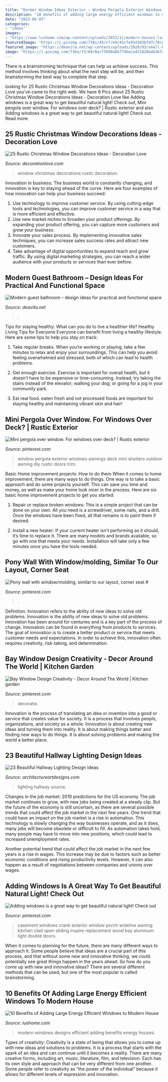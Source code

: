 ```yaml
---
title: "Dormer Window Ideas Exterior ~ Window Pergola Exterior Windows Awnings Deck Mini Shutters Outdoor Awning Diy Rustic Doors Trim"
description: "10 benefits of adding large energy efficient windows to modern house"
date: "2023-05-03"
categories:
- "ideas"
images:
- "https://www.lushome.com/wp-content/uploads/2013/11/modern-houses-large-windows-16.jpg"
featuredImage: "https://i.pinimg.com/736x/45/cf/e9/45cfe93d343b7d7c70ce7523ffa6955a.jpg"
featured_image: "https://deavita.net/wp-content/uploads/2020/03/small-bathroom-design-with-walk-in-shower.jpg"
image: "https://i.pinimg.com/736x/f3/69/0a/f3690a8b774beca421820e4636f42ede.jpg"
---
```



There is a brainstroming technique that can help us achieve success. This method involves thinking about what the next step will be, and then brainstorming the best way to complete that step.

	

		
looking for 25 Rustic Christmas Window Decorations Ideas - Decoration Love you've came to the right web. We have 8 Pics about 25 Rustic Christmas Window Decorations Ideas - Decoration Love like Adding windows is a great way to get beautiful natural light! Check out, Mini pergola over window. For windows over deck? | Rustic exterior and also Adding windows is a great way to get beautiful natural light! Check out. Read more:
		
    
## 25 Rustic Christmas Window Decorations Ideas - Decoration Love

<img loading=lazy src="http://www.decorationlove.com/wp-content/uploads/2016/11/Rustic-Christmas-Decorations-Window.jpg" onerror="this.onerror=null;this.src='https://tse4.mm.bing.net/th?id=OIP.1Jzwi_Mtvm7_ytDQ8COQVwHaLG&amp;pid=15.1';" alt="25 Rustic Christmas Window Decorations Ideas - Decoration Love">

_Source: decorationlove.com_

>window christmas decorations rustic decoration. 

	

Innovation in business:
The business world is constantly changing, and innovation is key to staying ahead of the curve. Here are four examples of how innovation can help your business succeed: 
1. Use technology to improve customer service. By using cutting-edge tools and technologies, you can improve customer service in a way that is more efficient and effective.
2. Use new market niches to broaden your product offerings. By expanding your product offering, you can capture more customers and grow your business. 
3. Innovate your sales process. By implementing innovative sales techniques, you can increase sales success rates and attract new customers. 
4. Take advantage of digital opportunities to expand reach and grow traffic. By using digital marketing strategies, you can reach a wider audience with your products or services than ever before.

    
## Modern Guest Bathroom – Design Ideas For Practical And Functional Space

<img loading=lazy src="https://deavita.net/wp-content/uploads/2020/03/small-bathroom-design-with-walk-in-shower.jpg" onerror="this.onerror=null;this.src='https://tse2.mm.bing.net/th?id=OIP.erM_NHmsd1Yeofb8E-GjtAHaLH&amp;pid=15.1';" alt="Modern guest bathroom – design ideas for practical and functional space">

_Source: deavita.net_

>. 

	

Tips for staying healthy: What can you do to live a healthier life?
Healthy Living Tips for Everyone
Everyone can benefit from living a healthy lifestyle. Here are some tips to help you stay on track:

1. Take regular breaks. When you’re working or playing, take a few minutes to relax and enjoy your surroundings. This can help you avoid feeling overwhelmed and stressed, both of which can lead to health problems.

2. Get enough exercise. Exercise is important for overall health, but it doesn’t have to be expensive or time-consuming. Instead, try taking the stairs instead of the elevator; walking your dog; or going for a jog in your community park.

3. Eat real food. eaten fresh and not processed foods are important for staying healthy and maintaining vibrant skin and hair!

    
## Mini Pergola Over Window. For Windows Over Deck? | Rustic Exterior

<img loading=lazy src="https://i.pinimg.com/736x/06/3a/de/063ade1619102f056ab9022bed27321a--window-awnings-wooden-window-awning.jpg" onerror="this.onerror=null;this.src='https://tse2.mm.bing.net/th?id=OIP.NEFoKhpNyNWesAvisAP6IAHaJ3&amp;pid=15.1';" alt="Mini pergola over window. For windows over deck? | Rustic exterior">

_Source: pinterest.com_

>window pergola exterior windows awnings deck mini shutters outdoor awning diy rustic doors trim. 

	

Basic Home improvement projects: How to do them
When it comes to home improvement, there are many ways to do things. One way is to take a basic approach and do some projects yourself. This can save you time and money, as well as make your home look nicer in the process. Here are six basic home improvement projects to get you started:
1) Repair or replace broken windows: This is a simple project that can be done on your own. All you need is a screwdriver, some nails, and a drill. Once the windows have been fixed, all that remains is to paint them if desired.

2) Install a new heater: If your current heater isn’t performing as it should, it’s time to replace it. There are many models and brands available, so go with one that meets your needs. Installation will take only a few minutes once you have the tools needed.

    
## Pony Wall With Window/molding, Similar To Our Layout, Corner Seat #

<img loading=lazy src="https://i.pinimg.com/736x/43/ac/13/43ac13d0c78bf3adbb673fc79342222c.jpg" onerror="this.onerror=null;this.src='https://tse2.mm.bing.net/th?id=OIP.tvc4S2GdQxZRkA1hPhGXIQHaLJ&amp;pid=15.1';" alt="Pony wall with window/molding, similar to our layout, corner seat #">

_Source: pinterest.com_

>. 

	

Definition: Innovation refers to the ability of new ideas to solve old problems.
Innovation is the ability of new ideas to solve old problems. Innovation has been around for centuries and is a key part of the process of change. Innovation can be found in everything from products to services. The goal of innovation is to create a better product or service that meets customer needs and expectations. In order to achieve this, innovation often requires creativity, risk-taking, and determination.

    
## Bay Window Design Creativity - Decor Around The World | Kitchen Garden

<img loading=lazy src="https://i.pinimg.com/736x/45/cf/e9/45cfe93d343b7d7c70ce7523ffa6955a.jpg" onerror="this.onerror=null;this.src='https://tse2.mm.bing.net/th?id=OIP.8ZB4Vl2AkRPWnQZOJ8q7bQHaMP&amp;pid=15.1';" alt="Bay Window Design Creativity - Decor Around The World | Kitchen garden">

_Source: pinterest.com_

>decoratw. 

	

Innovation is the process of translating an idea or invention into a good or service that creates value for society. It is a process that involves people, organizations, and society as a whole. Innovation is about creating new ideas and turning them into reality. It is about making things better and finding new ways to do things. It is about solving problems and making the world a better place.

    
## 23 Beautiful Hallway Lighting Design Ideas

<img loading=lazy src="http://www.architectureartdesigns.com/wp-content/uploads/2013/12/1445.jpg" onerror="this.onerror=null;this.src='https://tse2.mm.bing.net/th?id=OIP.HLk-5LK6_KsmMFwoF-FW4wAAAA&amp;pid=15.1';" alt="23 Beautiful Hallway Lighting Design Ideas">

_Source: architectureartdesigns.com_

>lighting hallway source. 

	

Changes in the job market: 2019 predictions for the US economy
The job market continues to grow, with new jobs being created at a steady clip. But the future of the economy is still uncertain, as there are several possible trends that could affect the job market in the next few years. 
One trend that could have an impact on the job market is a rise in automation. This technology is slowly changing the way businesses operate, and as it does, many jobs will become obsolete or difficult to fill. As automation takes hold, many people may have to move into new positions, which could lead to increased unemployment rates. 

Another potential trend that could affect the job market in the next few years is a rise in wages. This increase may be due to factors such as better economic conditions and rising productivity levels. However, it can also happen as a result of negotiations between companies and unions over wages.

    
## Adding Windows Is A Great Way To Get Beautiful Natural Light! Check Out

<img loading=lazy src="https://i.pinimg.com/736x/f3/69/0a/f3690a8b774beca421820e4636f42ede.jpg" onerror="this.onerror=null;this.src='https://tse2.mm.bing.net/th?id=OIP.NaD2S1-qHDuuxfberLDKJgDMEy&amp;pid=15.1';" alt="Adding windows is a great way to get beautiful natural light! Check out">

_Source: pinterest.com_

>casement windows crank exterior window porch wideline awning kitchen clad open sliding inspire replacement wood bay aluminum light double doors. 

	

When it comes to planning for the future, there are many different ways to approach it. Some people believe that ideas are a crucial part of this process, and that without some new and innovative thinking, we could potentially see great things happen in the years ahead. So how do you come up with new and innovative ideas? There are several different methods that can be used, but one of the most popular is called brainstorming.

    
## 10 Benefits Of Adding Large Energy Efficient Windows To Modern House

<img loading=lazy src="https://www.lushome.com/wp-content/uploads/2013/11/modern-houses-large-windows-16.jpg" onerror="this.onerror=null;this.src='https://tse2.mm.bing.net/th?id=OIP.u2rWZimEyCOaOWUCx8Ro-AAAAA&amp;pid=15.1';" alt="10 Benefits of Adding Large Energy Efficient Windows to Modern House">

_Source: lushome.com_

>modern windows designs efficient adding benefits energy houses. 

	

Types of creativity:
Creativity is a state of being that allows you to come up with new ideas and solutions to problems. It is a process that starts with the spark of an idea and can continue until it becomes a reality. There are many creative forms, including art, music, literature, film, and television. Each has its own style and approach that can be very different from one another. Some people refer to creativity as “the power of the individual” because it allows for different levels of expression and innovation.

